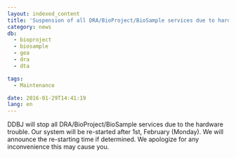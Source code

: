 ```yaml
---
layout: indexed_content
title: 'Suspension of all DRA/BioProject/BioSample services due to hardware trouble'
category: news
db:
  - bioproject
  - biosample
  - gea
  - dra
  - dta

tags:
  - Maintenance

date: 2016-01-29T14:41:19
lang: en
---
```


DDBJ will stop all DRA/BioProject/BioSample services due to the hardware trouble. Our system will be re-started after 1st, February (Monday). We will announce the re-starting time if determined. We apologize for any inconvenience this may cause you.

